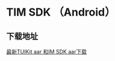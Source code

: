 # TIM SDK （Android）

## 下载地址

[最新TUIKit aar 和IM SDK aar下载](https://imsdk-1252463788.cos.ap-guangzhou.myqcloud.com/4.5.15/TIM_SDK_Android_latest_aar.zip)
